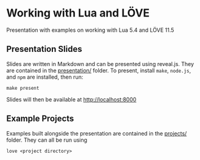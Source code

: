# Working with Lua and LÖVE
Presentation with examples on working with Lua 5.4 and LÖVE 11.5

## Presentation Slides
Slides are written in Markdown and can be presented using reveal.js. They are contained in the [presentation/](presentation) folder. To present, install `make`, `node.js`, and `npm` are installed, then run:

    make present

Slides will then be available at [http://localhost:8000
](http://localhost:8000
)

## Example Projects
Examples built alongside the presentation are contained in the [projects/](projects) folder. They can all be run using

    love <project directory>
